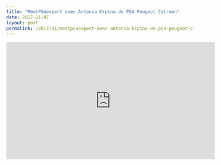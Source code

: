 ```yaml
---
title: "MeetPSAexpert avec Antonia Krpina de PSA Peugeot Citroen"
date: 2017-11-07
layout: post
permalink: /2017/11/meetpsaexpert-avec-antonia-krpina-de-psa-peugeot-citroen.html
---
```


<iframe width="560" height="315" src="https://www.youtube.com/embed/U16hku0cPck" frameborder="0" allowfullscreen></iframe>